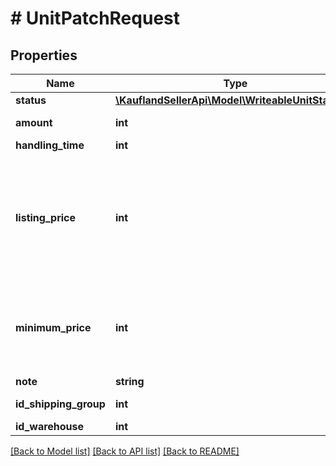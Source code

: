 # # UnitPatchRequest

## Properties

Name | Type | Description | Notes
------------ | ------------- | ------------- | -------------
**status** | [**\KauflandSellerApi\Model\WriteableUnitStatuses**](WriteableUnitStatuses.md) |  | [optional]
**amount** | **int** | Amount of available Units | [optional]
**handling_time** | **int** | handling time | [optional]
**listing_price** | **int** | Listing price, in integral cents of the storefront&#39;s currency (CZK for cz, EUR for de, sk). Minimum 1 cent, maximum differs by storefront (1 million EUR or 25 million CZK). | [optional]
**minimum_price** | **int** | Minimum price, in integral cents of the storefront&#39;s currency. Only relevant for sellers subscribed to Tiefstpreisautomatik | [optional]
**note** | **string** | A note for this unit | [optional]
**id_shipping_group** | **int** | ID of the shipping group | [optional]
**id_warehouse** | **int** | ID of warehouse | [optional]

[[Back to Model list]](../../README.md#models) [[Back to API list]](../../README.md#endpoints) [[Back to README]](../../README.md)
